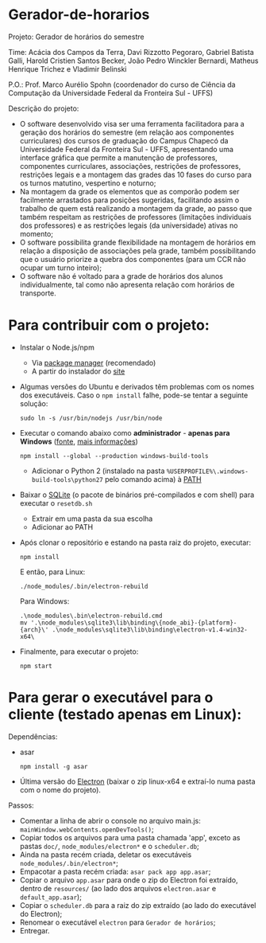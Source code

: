 # Gerador-de-horarios

Projeto: Gerador de horários do semestre

Time: Acácia dos Campos da Terra, Davi Rizzotto Pegoraro, Gabriel Batista Galli, Harold Cristien Santos Becker, João Pedro Winckler Bernardi, Matheus Henrique Trichez e Vladimir Belinski

P.O.: Prof. Marco Aurélio Spohn (coordenador do curso de Ciência da Computação da Universidade Federal da Fronteira Sul - UFFS)

Descrição do projeto:

- O software desenvolvido visa ser uma ferramenta facilitadora para a geração dos horários do semestre (em relação aos componentes curriculares) dos cursos de graduação do Campus Chapecó da Universidade Federal da Fronteira Sul - UFFS, apresentando uma interface gráfica que permite a manutenção de professores, componentes curriculares, associações, restrições de professores, restrições legais e a montagem das grades das 10 fases do curso para os turnos matutino, vespertino e noturno;
- Na montagem da grade os elementos que as comporão podem ser facilmente arrastados para posições sugeridas, facilitando assim o trabalho de quem está realizando a montagem da grade, ao passo que também respeitam as restrições de professores (limitações individuais dos professores) e as restrições legais (da universidade) ativas no momento;
- O software possibilita grande flexibilidade na montagem de horários em relação a disposição de associações pela grade, também possibilitando que o usuário priorize a quebra dos componentes (para um CCR não ocupar um turno inteiro);
- O software não é voltado para a grade de horários dos alunos individualmente, tal como não apresenta relação com horários de transporte.

# Para contribuir com o projeto:

- Instalar o Node.js/npm
  + Via [package manager](https://nodejs.org/en/download/package-manager/) (recomendado)
  + A partir do instalador do [site](https://nodejs.org/en/download/)

- Algumas versões do Ubuntu e derivados têm problemas com os nomes dos executáveis. Caso o `npm install` falhe, pode-se tentar a seguinte solução:

  ```
  sudo ln -s /usr/bin/nodejs /usr/bin/node
  ```

- Executar o comando abaixo como **administrador** - **apenas para Windows** ([fonte](http://stackoverflow.com/questions/21658832/npm-install-error-msb3428-could-not-load-the-visual-c-component-vcbuild-ex#answer-39235952), [mais informações](https://github.com/Microsoft/nodejs-guidelines/blob/master/windows-environment.md))

  ```
  npm install --global --production windows-build-tools
  ```

  + Adicionar o Python 2 (instalado na pasta `%USERPROFILE%\.windows-build-tools\python27` pelo comando acima) à [PATH](https://www.java.com/en/download/help/path.xml)

- Baixar o [SQLite](http://sqlite.org/download.html) (o pacote de binários pré-compilados e com shell) para executar o `resetdb.sh`
  + Extrair em uma pasta da sua escolha
  + Adicionar ao PATH

- Após clonar o repositório e estando na pasta raiz do projeto, executar:

  ```
  npm install
  ```

  E então, para Linux:

  ```
  ./node_modules/.bin/electron-rebuild
  ```

  Para Windows:

  ```
  .\node_modules\.bin\electron-rebuild.cmd
  mv '.\node_modules\sqlite3\lib\binding\{node_abi}-{platform}-{arch}\' .\node_modules\sqlite3\lib\binding\electron-v1.4-win32-x64\
  ```

- Finalmente, para executar o projeto:

  ```
  npm start
  ```

# Para gerar o executável para o cliente (testado apenas em Linux):

Dependências:
- asar
  ```
  npm install -g asar
  ```

- Última versão do [Electron](http://electron.atom.io/releases/) (baixar o zip linux-x64 e extraí-lo numa pasta com o nome do projeto).

Passos:
- Comentar a linha de abrir o console no arquivo main.js: `mainWindow.webContents.openDevTools()`;
- Copiar todos os arquivos para uma pasta chamada 'app', exceto as pastas `doc/`, `node_modules/electron*` e o `scheduler.db`;
- Ainda na pasta recém criada, deletar os executáveis `node_modules/.bin/electron*`;
- Empacotar a pasta recém criada: `asar pack app app.asar`;
- Copiar o arquivo `app.asar` para onde o zip do Electron foi extraído, dentro de `resources/` (ao lado dos arquivos `electron.asar` e `default_app.asar`);
- Copiar o `scheduler.db` para a raiz do zip extraído (ao lado do executável do Electron);
- Renomear o executável `electron` para `Gerador de horários`;
- Entregar.
